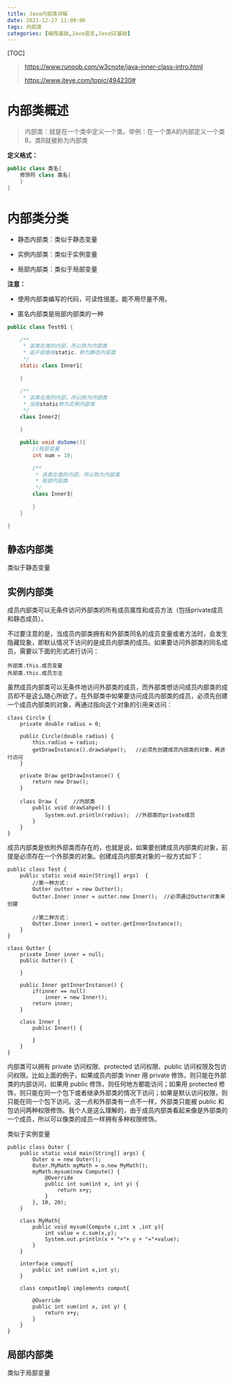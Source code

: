 ```yaml
---
title: Java内部类详解
date: 2021-12-27 11:09:06
tags: 内部类
categories: [编程基础,Java语言,JavaSE基础]
---
```


[TOC]

<!--more-->

> https://www.runoob.com/w3cnote/java-inner-class-intro.html
>
> https://www.iteye.com/topic/494230#

# 内部类概述

> 内部类：就是在一个类中定义一个类。举例：在一个类A的内部定义一个类B，类B就被称为内部类

**定义格式：**

```java
public class 类名{
	修饰符 class 类名{
	}
}
```



# 内部类分类

- 静态内部类：类似于静态变量

- 实例内部类：类似于实例变量

- 局部内部类：类似于局部变量



**注意：**

- 使用内部类编写的代码，可读性很差。能不用尽量不用。

- 匿名内部类是局部内部类的一种

```java
public class Test01 {

    /**
     * 该类在类的内部，所以称为内部类
     * 由于前面有static，称为静态内部类
     */
    static class Inner1{

    }

    /**
     * 该类在类的内部，所以称为内部类
     * 没有static称为实例内部类
     */
    class Inner2{

    }

    public void doSome(){
        //局部变量
        int num = 10;

        /**
         * 该类在类的内部，所以称为内部类
         * 局部内部类
         */
        class Inner3{

        }
    }

}
```



## 静态内部类

类似于静态变量



## 实例内部类

成员内部类可以无条件访问外部类的所有成员属性和成员方法（包括private成员和静态成员）。

不过要注意的是，当成员内部类拥有和外部类同名的成员变量或者方法时，会发生隐藏现象，即默认情况下访问的是成员内部类的成员。如果要访问外部类的同名成员，需要以下面的形式进行访问：

```
外部类.this.成员变量
外部类.this.成员方法
```



虽然成员内部类可以无条件地访问外部类的成员，而外部类想访问成员内部类的成员却不是这么随心所欲了。在外部类中如果要访问成员内部类的成员，必须先创建一个成员内部类的对象，再通过指向这个对象的引用来访问：

```
class Circle {
    private double radius = 0;
 
    public Circle(double radius) {
        this.radius = radius;
        getDrawInstance().drawSahpe();   //必须先创建成员内部类的对象，再进行访问
    }
     
    private Draw getDrawInstance() {
        return new Draw();
    }
     
    class Draw {     //内部类
        public void drawSahpe() {
            System.out.println(radius);  //外部类的private成员
        }
    }
}
```

成员内部类是依附外部类而存在的，也就是说，如果要创建成员内部类的对象，前提是必须存在一个外部类的对象。创建成员内部类对象的一般方式如下：

```
public class Test {
    public static void main(String[] args)  {
        //第一种方式：
        Outter outter = new Outter();
        Outter.Inner inner = outter.new Inner();  //必须通过Outter对象来创建
         
        //第二种方式：
        Outter.Inner inner1 = outter.getInnerInstance();
    }
}
 
class Outter {
    private Inner inner = null;
    public Outter() {
         
    }
     
    public Inner getInnerInstance() {
        if(inner == null)
            inner = new Inner();
        return inner;
    }
      
    class Inner {
        public Inner() {
             
        }
    }
}
```

内部类可以拥有 private 访问权限、protected 访问权限、public 访问权限及包访问权限。比如上面的例子，如果成员内部类 Inner 用 private 修饰，则只能在外部类的内部访问，如果用 public 修饰，则任何地方都能访问；如果用 protected 修饰，则只能在同一个包下或者继承外部类的情况下访问；如果是默认访问权限，则只能在同一个包下访问。这一点和外部类有一点不一样，外部类只能被 public 和包访问两种权限修饰。我个人是这么理解的，由于成员内部类看起来像是外部类的一个成员，所以可以像类的成员一样拥有多种权限修饰。

类似于实例变量

```
public class Outer {
    public static void main(String[] args) {
        Outer o = new Outer();
        Outer.MyMath myMath = o.new MyMath();
        myMath.mysum(new Compute() {
            @Override
            public int sum(int x, int y) {
                return x+y;
            }
        }, 10, 20);
    }

    class MyMath{
        public void mysum(Compute c,int x ,int y){
            int value = c.sum(x,y);
            System.out.println(x + "+"+ y + "="+value);
        }
    }

    interface comput{
        public int sum(int x,int y);
    }

    class computImpl implements comput{

        @Override
        public int sum(int x, int y) {
            return x+y;
        }
    }
}
```



## 局部内部类

类似于局部变量